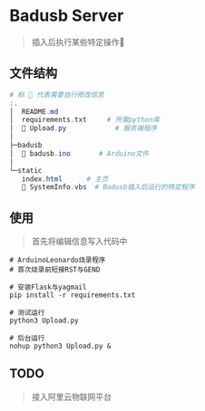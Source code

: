 # Badusb Server

> 插入后执行某些特定操作🍳

## 文件结构

```powershell
# 标 🎈 代表需要自行修改信息
:.
│  README.md
│  requirements.txt     # 所需python库
│  🎈 Upload.py            # 服务端程序
│
├─badusb
│  🎈 badusb.ino       # Arduino文件
│
└─static
   index.html      # 主页
   🎈 SystemInfo.vbs  # Badusb插入后运行的特定程序

```

## 使用

> 首先将编辑信息写入代码中

```pwoershell
# ArduinoLeonardo烧录程序
# 首次烧录前短接RST与GEND

# 安装Flask与yagmail
pip install -r requirements.txt

# 测试运行
python3 Upload.py

# 后台运行
nohup python3 Upload.py &
```

## TODO

> 接入阿里云物联网平台
